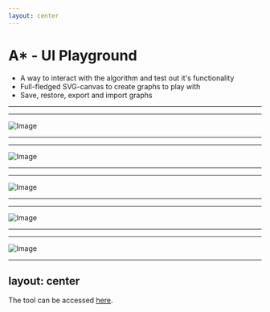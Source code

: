 ```yaml
---
layout: center
---
```


<h1 class="text-center">A* - UI Playground</h1>

- A way to interact with the algorithm and test out it's functionality
- Full-fledged SVG-canvas to create graphs to play with
- Save, restore, export and import graphs

---
---

![Image](/images/Screenshot_1.png)


<style>
p {
    opacity: 1 !important;
}
</style>

---
---

![Image](/images/Screenshot_2.png)

---
---

![Image](/images/Screenshot_3.png)

---
---

![Image](/images/Screenshot_4.png)

---
---

![Image](/images/Screenshot_5.png)


---
layout: center
---

The tool can be accessed [here](https://lennart.guderian.de/astar).
